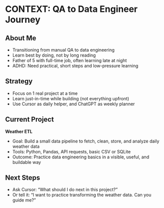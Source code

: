 # CONTEXT: QA to Data Engineer Journey

## About Me
- Transitioning from manual QA to data engineering
- Learn best by doing, not by long reading
- Father of 5 with full-time job, often learning late at night
- ADHD: Need practical, short steps and low-pressure learning

## Strategy
- Focus on 1 real project at a time
- Learn just-in-time while building (not everything upfront)
- Use Cursor as daily helper, and ChatGPT as weekly planner

## Current Project
**Weather ETL**
- Goal: Build a small data pipeline to fetch, clean, store, and analyze daily weather data
- Tools: Python, Pandas, API requests, basic CSV or SQLite
- Outcome: Practice data engineering basics in a visible, useful, and buildable way

## Next Steps
- Ask Cursor: “What should I do next in this project?”
- Or tell it: “I want to practice transforming the weather data. Can you guide me?”
